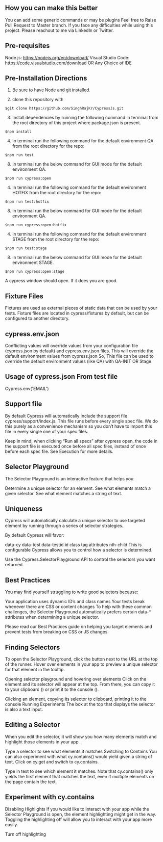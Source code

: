 ## How you can make this better 
You can add some generic commands or may be plugins
Feel free to Raise Pull Request to Master branch.
If you face any difficulties while using this project. Please reachout to me via LinkedIn or Twitter.


## Pre-requisites

Node.js: https://nodejs.org/en/download/
Visual Studio Code: https://code.visualstudio.com/download OR Any Choice of IDE

## Pre-Installation Directions

1. Be sure to have Node and git installed.

2. clone this repository with 
```
$git clone https://github.com/SinghRajKr/CypressJs.git
```
3. Install dependencies by running the following command in terminal from the root directory of this project where package.json is present.
``` 
$npm install
```
4. In terminal run the following command for the default environment QA from the root directory for the repo:
```
$npm run test
``` 
8. In terminal run the below command for GUI mode for the default environment QA.
```
$npm run cypress:open
```

4. In terminal run the following command for the default environment HOTFIX from the root directory for the repo:
```
$npm run test:hotfix
``` 
8. In terminal run the below command for GUI mode for the default environment QA.
```
$npm run cypress:open:hotfix
```

4. In terminal run the following command for the default environment STAGE from the root directory for the repo:
```
$npm run test:stage
``` 
8. In terminal run the below command for GUI mode for the default environment STAGE.
```
$npm run cypress:open:stage
```

A cypress window should open. If it does you are good.

## Fixture Files
Fixtures are used as external pieces of static data that can be used by your tests.
Fixture files are located in cypress/fixtures by default, but can be configured to another directory.


## cypress.env.json
Conflicting values will override values from your configuration file (cypress.json by default) and cypress.env.json files.
This will override the default environment values from cypress.json
So, This file can be used to override the default environment values (like QA) with QA-INIT OR Stage.

## Usage of cypress.json From test file    
Cypress.env('EMAIL') 


## Support file
By default Cypress will automatically include the support file cypress/support/index.js. 
This file runs before every single spec file. We do this purely as a convenience mechanism 
so you don’t have to import this file in every single one of your spec files.

 Keep in mind, when clicking “Run all specs” after cypress open, the code in the support file is executed once before all spec files,
 instead of once before each spec file. See Execution for more details.


## Selector Playground
The Selector Playground is an interactive feature that helps you:

Determine a unique selector for an element.
See what elements match a given selector.
See what element matches a string of text.

## Uniqueness
Cypress will automatically calculate a unique selector to use targeted element by running through a series of selector strategies.

By default Cypress will favor:

data-cy
data-test
data-testid
id
class
tag
attributes
nth-child
This is configurable
Cypress allows you to control how a selector is determined.

Use the Cypress.SelectorPlayground API to control the selectors you want returned.

## Best Practices
You may find yourself struggling to write good selectors because:

Your application uses dynamic ID’s and class names
Your tests break whenever there are CSS or content changes
To help with these common challenges, the Selector Playground automatically prefers certain data-* attributes when determining a unique selector.

Please read our Best Practices guide on helping you target elements and prevent tests from breaking on CSS or JS changes.

## Finding Selectors
To open the Selector Playground, click the  button next to the URL at the top of the runner. 
Hover over elements in your app to preview a unique selector for that element in the tooltip.

Opening selector playground and hovering over elements
Click on the element and its selector will appear at the top. From there, you can copy it to your clipboard () or print it to the console ().

Clicking an element, copying its selector to clipboard, printing it to the console
Running Experiments
The box at the top that displays the selector is also a text input.

## Editing a Selector
When you edit the selector, it will show you how many elements match and highlight those elements in your app.

Type a selector to see what elements it matches
Switching to Contains
You can also experiment with what cy.contains() would yield given a string of text. Click on cy.get and switch to cy.contains.

Type in text to see which element it matches. Note that cy.contains() only yields the first element that matches the text, 
even if multiple elements on the page contain the text.

## Experiment with cy.contains
Disabling Highlights
If you would like to interact with your app while the Selector Playground is open, the element highlighting might get in the way. 
Toggling the highlighting off will allow you to interact with your app more easily.

Turn off highlighting
